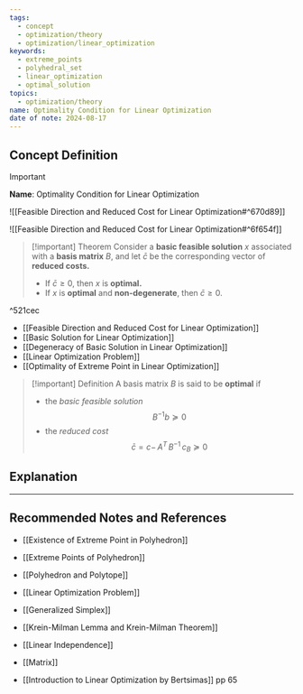 ```yaml
---
tags:
  - concept
  - optimization/theory
  - optimization/linear_optimization
keywords:
  - extreme_points
  - polyhedral_set
  - linear_optimization
  - optimal_solution
topics:
  - optimization/theory
name: Optimality Condition for Linear Optimization
date of note: 2024-08-17
---
```


## Concept Definition

>[!important]
>**Name**: Optimality Condition for Linear Optimization

![[Feasible Direction and Reduced Cost for Linear Optimization#^670d89]]

![[Feasible Direction and Reduced Cost for Linear Optimization#^6f654f]]


>[!important] Theorem
>Consider a **basic feasible solution** $x$ associated with a **basis matrix** $B$, and let $\bar{c}$ be the corresponding vector of **reduced costs.**
>
>- If $\bar{c} \ge 0$, then $x$ is **optimal.** 
>- If $x$ is **optimal** and **non-degenerate**, then $\bar{c} \ge 0$.

^521cec

- [[Feasible Direction and Reduced Cost for Linear Optimization]]
- [[Basic Solution for Linear Optimization]]
- [[Degeneracy of Basic Solution in Linear Optimization]]
- [[Linear Optimization Problem]]
- [[Optimality of Extreme Point in Linear Optimization]]


>[!important] Definition
>A basis matrix $B$ is said to be **optimal** if
>- the *basic feasible solution* $$B^{-1}b \succeq 0$$
>- the *reduced cost* $$\bar{c} = c - \,A^{T}\,B^{-1}\,c_{B} \succeq 0$$






## Explanation




-----------
##  Recommended Notes and References


- [[Existence of Extreme Point in Polyhedron]]
- [[Extreme Points of Polyhedron]]
- [[Polyhedron and Polytope]]
- [[Linear Optimization Problem]]
- [[Generalized Simplex]]

- [[Krein-Milman Lemma and Krein-Milman Theorem]]


- [[Linear Independence]]
- [[Matrix]]

- [[Introduction to Linear Optimization by Bertsimas]] pp 65
